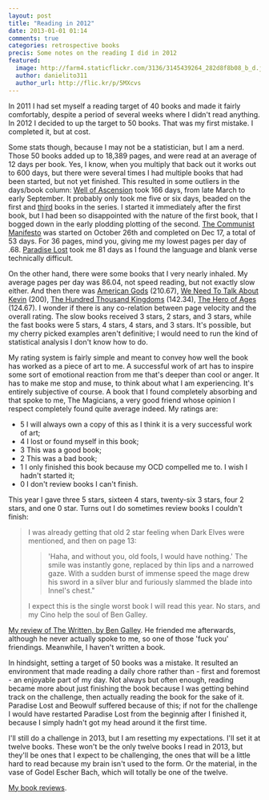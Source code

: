 ```yaml
---
layout: post
title: "Reading in 2012"
date: 2013-01-01 01:14
comments: true
categories: retrospective books
precis: Some notes on the reading I did in 2012 
featured:
  image: http://farm4.staticflickr.com/3136/3145439264_282d8f8b08_b_d.jpg
  author: danielito311
  author_url: http://flic.kr/p/5MXcvs
---
```

In 2011 I had set myself a reading target of 40 books and made it fairly comfortably, despite a period of several weeks where I didn't read anything. In 2012 I decided to up the target to 50 books. That was my first mistake. I completed it, but at cost.


Some stats though, because I may not be a statistician, but I am a nerd. Those 50 books added up to 18,389 pages, and were read at an average of 12 days per book. Yes, I know, when you multiply that back out it works out to 600 days, but there were several times I had multiple books that had been started, but not yet finished. This resulted in some outliers in the days/book column: [Well of Ascension](http://www.goodreads.com/review/show/300598952) took 166 days, from late March to early September. It probably only took me five or six days, beaded on the first and [third](http://www.goodreads.com/book/show/3362870-the-hero-of-ages "Hero of Ages") books in the series. I started it immediately after the first book, but I had been so disappointed with the nature of the first book, that I bogged down in the early plodding plotting of the second. [The Communist Manifesto](http://www.goodreads.com/review/show/441855022) was started on October 26th and completed on Dec 17, a total of 53 days. For 36 pages, mind you, giving me my lowest pages per day of .68. [Paradise Lost](http://www.goodreads.com/review/show/341582476) took me 81 days as I found the language and blank verse technically difficult.



On the other hand, there were some books that I very nearly inhaled. My average pages per day was 86.04, not speed reading, but not exactly slow either. And then there was [American Gods](http://www.goodreads.com/review/show/269524053) (210.67), [We Need To Talk About Kevin](http://www.goodreads.com/review/show/416988048) (200), [The Hundred Thousand Kingdoms](http://www.goodreads.com/review/show/277727858) (142.34), [The Hero of Ages](http://www.goodreads.com/book/show/3362870-the-hero-of-ages) (124.67). I wonder if there is any co-relation between page velocity and the overall rating. The slow books received 3 stars, 2 stars, and 3 stars, while the fast books were 5 stars, 4 stars, 4 stars, and 3 stars. It's possible, but my cherry picked examples aren't definitive; I would need to run the kind of statistical analysis I don't know how to do.



My rating system is fairly simple and meant to convey how well the book has worked as a piece of art to me. A successful work of art has to inspire some sort of emotional reaction from me that's deeper than cool or anger. It has to make me stop and muse, to think about what I am experiencing. It's entirely subjective of course. A book that I found completely absorbing and that spoke to me, The Magicians, a very good friend whose opinion I respect completely found quite average indeed. My ratings are:



- 5 I will always own a copy of this as I think it is a very successful work of art;
- 4 I lost or found myself in this book;
- 3 This was a good book;
- 2 This was a bad book;
- 1 I only finished this book because my OCD compelled me to. I wish I hadn't started it;
- 0 I don't review books I can't finish.



This year I gave three 5 stars, sixteen 4 stars, twenty-six 3 stars, four 2 stars, and one 0 star. Turns out I do sometimes review books I couldn't finish:



> I was already getting that old 2 star feeling when Dark Elves were mentioned, and then on page 13:
>
>> 'Haha, and without you, old fools, I would have nothing.' The
>>smile was instantly gone, replaced by thin lips and a narrowed
>> gaze.
>> With a sudden burst of immense speed the mage drew his sword in a silver blur and furiously slammed the blade into Innel's chest."
>
> I expect this is the single worst book I will read this year. No
> stars, and my Cino help the soul of Ben Galley.

[My review of The Written, by Ben Galley](http://www.goodreads.com/review/show/365549348). He friended me afterwards, although he never actually spoke to me, so one of those 'fuck you' friendings. Meanwhile, I haven't written a book.

In hindsight, setting a target of 50 books was a mistake. It resulted an environment that made reading a daily chore rather than - first and foremost - an enjoyable part of my day. Not always but often enough, reading became more about just finishing the book because I was getting behind track on the challenge, then actually reading the book for the sake of it. Paradise Lost and Beowulf suffered because of this; if not for the challenge I would have restarted Paradise Lost from the beginnig after I finished it, because I simply hadn't got my head around it the first time.

I'll still do a challenge in 2013, but I am resetting my expectations. I'll set it at twelve books. These won't be the only twelve books I read in 2013, but they'll be ones that I expect to be challenging, the ones that will be a little hard to read because my brain isn't used to the form. Or the material, in the vase of Godel Escher Bach, which will totally be one of the twelve.


[My book reviews](http://www.goodreads.com/review/list/1506188-gilmae).
